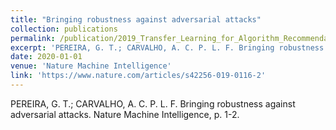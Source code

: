 ```yaml
---
title: "Bringing robustness against adversarial attacks"
collection: publications
permalink: /publication/2019_Transfer_Learning_for_Algorithm_Recommendation
excerpt: 'PEREIRA, G. T.; CARVALHO, A. C. P. L. F. Bringing robustness against adversarial attacks. Nature Machine Intelligence. 2020'
date: 2020-01-01
venue: 'Nature Machine Intelligence'
link: 'https://www.nature.com/articles/s42256-019-0116-2'
---
```


PEREIRA, G. T.; CARVALHO, A. C. P. L. F. Bringing robustness against adversarial attacks. Nature Machine Intelligence, p. 1-2.
